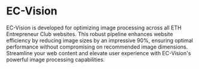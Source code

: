 # EC-Vision
EC-Vision is developed for optimizing image processing across all ETH Entrepreneur Club websites. This robust pipeline enhances website efficiency by reducing image sizes by an impressive 90%, ensuring optimal performance without compromising on recommended image dimensions. Streamline your web content and elevate user experience with EC-Vision's powerful image processing capabilities.
